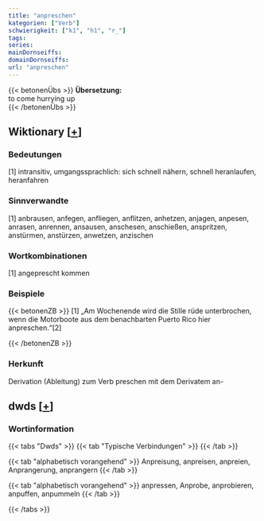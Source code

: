 ```yaml
---
title: "anpreschen"
kategorien: ["Verb"]
schwierigkeit: ["k1", "h1", "r_"]
tags:
series:
mainDornseiffs:
domainDornseiffs:
url: "anpreschen"
---
```


{{< betonenÜbs >}}
**Übersetzung:**  
to come hurrying  up  
{{< /betonenÜbs >}}

## Wiktionary [[+](https://de.wiktionary.org/wiki/anpreschen)]

### Bedeutungen
[1] intransitiv, umgangssprachlich: sich schnell nähern, schnell heranlaufen, heranfahren  

### Sinnverwandte
[1] anbrausen, anfegen, anfliegen, anflitzen, anhetzen, anjagen, anpesen, anrasen, anrennen, ansausen, anschesen, anschießen, anspritzen, anstürmen, anstürzen, anwetzen, anzischen  

### Wortkombinationen
[1] angeprescht kommen  

### Beispiele
{{< betonenZB >}}
[1] „Am Wochenende wird die Stille rüde unterbrochen, wenn die Motorboote aus dem benachbarten Puerto Rico hier anpreschen.“[2]  

{{< /betonenZB >}}
### Herkunft
Derivation (Ableitung) zum Verb preschen mit dem Derivatem an-  



## dwds [[+](https://www.dwds.de/wb/anpreschen)]

### Wortinformation
{{< tabs "Dwds" >}}
{{< tab "Typische Verbindungen" >}}
{{< /tab >}}

{{< tab "alphabetisch vorangehend" >}}
Anpreisung, anpreisen, anpreien, Anprangerung, anprangern
{{< /tab >}}

{{< tab "alphabetisch vorangehend" >}}
anpressen, Anprobe, anprobieren, anpuffen, anpummeln
{{< /tab >}}

{{< /tabs >}}

